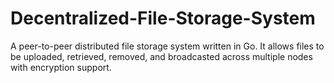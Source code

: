 # Decentralized-File-Storage-System
A peer-to-peer distributed file storage system written in Go.   It allows files to be uploaded, retrieved, removed, and broadcasted across multiple nodes with encryption support.  

